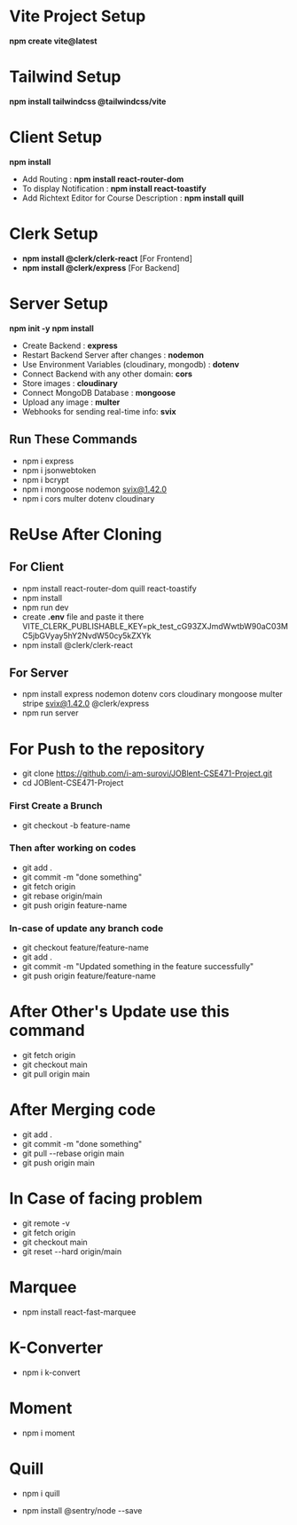 # Vite Project Setup         
**npm create vite@latest**

# Tailwind Setup       
**npm install tailwindcss @tailwindcss/vite** 

# Client Setup        
**npm install**       
- Add Routing : **npm install react-router-dom**        
- To display Notification : **npm install react-toastify**   
- Add Richtext Editor for Course Description : **npm install quill**   

# Clerk Setup
- **npm install @clerk/clerk-react**  [For Frontend]        
- **npm install @clerk/express**  [For Backend]

# Server Setup     
**npm init -y** 
**npm install**   
- Create Backend : **express** 
- Restart Backend Server after changes : **nodemon**  
- Use Environment Variables (cloudinary, mongodb) : **dotenv**   
- Connect Backend with any other domain: **cors**
- Store images : **cloudinary**    
- Connect MongoDB Database : **mongoose** 
- Upload any image : **multer**          
- Webhooks for sending real-time info: **svix**
## Run These Commands
- npm i express
- npm i jsonwebtoken
- npm i bcrypt
- npm i mongoose nodemon svix@1.42.0
- npm i cors multer dotenv cloudinary


# ReUse After Cloning    
## For Client 
- npm install react-router-dom quill react-toastify   
- npm install    
- npm run dev     
- create **.env** file and paste it there VITE_CLERK_PUBLISHABLE_KEY=pk_test_cG93ZXJmdWwtbW90aC03MC5jbGVyay5hY2NvdW50cy5kZXYk   
- npm install @clerk/clerk-react

## For Server         
- npm install express nodemon dotenv cors cloudinary mongoose multer stripe svix@1.42.0 @clerk/express         
- npm run server
   
# For Push to the repository       
- git clone https://github.com/i-am-surovi/JOBlent-CSE471-Project.git      
- cd JOBlent-CSE471-Project

### First Create a Brunch 
- git checkout -b feature-name

### Then after working on codes     
- git add .      
- git commit -m "done something"      
- git fetch origin    
- git rebase origin/main       
- git push origin feature-name

### In-case of update any branch code  
- git checkout feature/feature-name       
- git add .         
- git commit -m "Updated something in the feature successfully"      
- git push origin feature/feature-name

# After Other's Update use this command       
- git fetch origin       
- git checkout main      
- git pull origin main

# After Merging code      
- git add .      
- git commit -m "done something"        
- git pull --rebase origin main      
- git push origin main

# In Case of facing problem       
- git remote -v    
- git fetch origin       
- git checkout main     
- git reset --hard origin/main

# Marquee
- npm install react-fast-marquee

# K-Converter
- npm i k-convert

# Moment
- npm i moment

# Quill
- npm i quill


- npm install @sentry/node --save